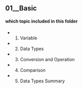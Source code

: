 ## 01__Basic
#### which topic included in this folder
* 01. Variable
* 02. Data Types
* 03. Conversion and Operation
* 04. Comparison
* 05. Data Types Summary